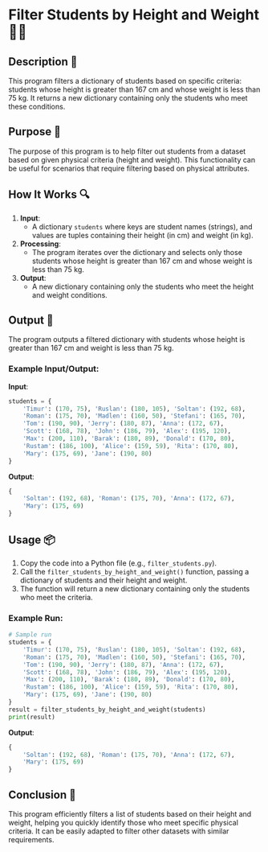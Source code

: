 # Filter Students by Height and Weight 🧑‍🎓

## Description 📝

This program filters a dictionary of students based on specific criteria: students whose height is greater than 167 cm and whose weight is less than 75 kg.
It returns a new dictionary containing only the students who meet these conditions.

## Purpose 🎯

The purpose of this program is to help filter out students from a dataset based on given physical criteria (height and weight).
This functionality can be useful for scenarios that require filtering based on physical attributes.

## How It Works 🔍

1. **Input**:
    - A dictionary `students` where keys are student names (strings), and values are tuples containing their height (in cm) and weight (in kg).
2. **Processing**:
    - The program iterates over the dictionary and selects only those students whose height is greater than 167 cm and whose weight is less than 75 kg.
3. **Output**:
    - A new dictionary containing only the students who meet the height and weight conditions.

## Output 📜

The program outputs a filtered dictionary with students whose height is greater than 167 cm and weight is less than 75 kg.

### Example Input/Output:

**Input**:

```python
students = {
    'Timur': (170, 75), 'Ruslan': (180, 105), 'Soltan': (192, 68),
    'Roman': (175, 70), 'Madlen': (160, 50), 'Stefani': (165, 70),
    'Tom': (190, 90), 'Jerry': (180, 87), 'Anna': (172, 67),
    'Scott': (168, 78), 'John': (186, 79), 'Alex': (195, 120),
    'Max': (200, 110), 'Barak': (180, 89), 'Donald': (170, 80),
    'Rustam': (186, 100), 'Alice': (159, 59), 'Rita': (170, 80),
    'Mary': (175, 69), 'Jane': (190, 80)
}
```

**Output**:

```python
{
    'Soltan': (192, 68), 'Roman': (175, 70), 'Anna': (172, 67),
    'Mary': (175, 69)
}
```

## Usage 📦

1. Copy the code into a Python file (e.g., `filter_students.py`).
2. Call the `filter_students_by_height_and_weight()` function, passing a dictionary of students and their height and weight.
3. The function will return a new dictionary containing only the students who meet the criteria.

### Example Run:

```python
# Sample run
students = {
    'Timur': (170, 75), 'Ruslan': (180, 105), 'Soltan': (192, 68),
    'Roman': (175, 70), 'Madlen': (160, 50), 'Stefani': (165, 70),
    'Tom': (190, 90), 'Jerry': (180, 87), 'Anna': (172, 67),
    'Scott': (168, 78), 'John': (186, 79), 'Alex': (195, 120),
    'Max': (200, 110), 'Barak': (180, 89), 'Donald': (170, 80),
    'Rustam': (186, 100), 'Alice': (159, 59), 'Rita': (170, 80),
    'Mary': (175, 69), 'Jane': (190, 80)
}
result = filter_students_by_height_and_weight(students)
print(result)
```

**Output**:

```python
{
    'Soltan': (192, 68), 'Roman': (175, 70), 'Anna': (172, 67),
    'Mary': (175, 69)
}
```

## Conclusion 🚀

This program efficiently filters a list of students based on their height and weight, helping you quickly identify those who meet specific physical criteria.
It can be easily adapted to filter other datasets with similar requirements.

